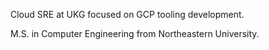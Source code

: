 Cloud SRE at UKG focused on GCP tooling development.

M.S. in Computer Engineering from Northeastern University.
